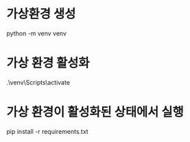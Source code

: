 # 가상환경 생성
python -m venv venv

# 가상 환경 활성화
.\venv\Scripts\activate

# 가상 환경이 활성화된 상태에서 실행
pip install -r requirements.txt

